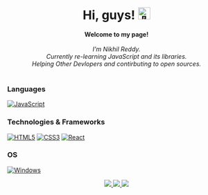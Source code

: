 <h1 align="center">Hi, guys! <img src="https://github.com/wervlad/wervlad/assets/24524555/766d336d-b87d-44ba-807c-c51de2bc6b4d" width="28px" alt="👋"></h1>

<p align="center">
    <b>Welcome to my page!</b><br><br>
    <i>
        I'm Nikhil Reddy.<br>
        Currently re-learning JavaScript and its libraries.<br>
        Helping Other Devlopers and contirbuting to open sources.<br>
    </i><br>
    
</p>

### Languages

[![JavaScript](https://img.shields.io/badge/javascript-black?style=for-the-badge&logo=javascript)](https://github.com/NikhilReddyManda)

### Technologies & Frameworks

[![HTML5](https://img.shields.io/badge/html5-black?style=for-the-badge&logo=html5)](https://hub.docker.com/u/NikhilReddyManda)
[![CSS3](https://img.shields.io/badge/css3-black?style=for-the-badge&logo=css3)](https://hub.docker.com/u/NikhilReddyManda)
[![React](https://img.shields.io/badge/react-black?style=for-the-badge&logo=react)](https://github.com/wervlad)

### OS
[![Windows](https://img.shields.io/badge/Windows-black?style=for-the-badge&logo=Windows)](https://github.com/NikhilReddyManda)


<p align="center">
  <a href="https://github.com/NikhilReddyManda">
    <img src="http://github-profile-summary-cards.vercel.app/api/cards/profile-details?username=NikhilReddyManda&theme=transparent" />
  </a>
  <a href="https://github.com/NikhilReddyManda">
    <img src="https://github-readme-streak-stats.herokuapp.com/?user=NikhilReddyManda&hide_border=true&card_width=338&theme=transparent" />
  </a>
  <a href="https://github.com/NikhilReddyManda">
    <img src="http://github-profile-summary-cards.vercel.app/api/cards/stats?username=NikhilReddyManda&theme=transparent" />
  </a>
</p>
